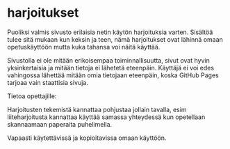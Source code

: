 # harjoitukset

Puoliksi valmis sivusto erilaisia netin käytön harjoituksia varten.
Sisältöä tulee sitä mukaan kun keksin ja teen, nämä harjoitukset ovat lähinnä omaan opetuskäyttöön mutta kuka tahansa voi näitä käyttää.

Sivustolla ei ole mitään erikoisempaa toiminnallisuutta, sivut ovat hyvin yksinkertaisia ja mitään tietoja ei lähetetä eteenpäin.
Käyttäjä ei voi edes vahingossa lähettää mitään omia tietojaan eteenpäin, koska GitHub Pages tarjoaa vain staattisia sivuja.

Tietoa opettajille: 

Harjoitusten tekemistä kannattaa pohjustaa jollain tavalla, esim liiteharjoitusta kannattaa käyttää samassa yhteydessä
kun opetellaan skannaamaan paperaita puhelimella. 


Vapaasti käytettävissä ja kopioitavissa omaan käyttöön.

